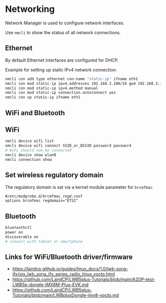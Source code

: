 # Networking

Network Manager is used to configure network interfaces.

Use `nmcli` to show the status of all network connections.

## Ethernet

By default Ethernet interfaces are configured for DHCP.

Example for setting up static IPv4 network connection:

```sh
nmcli con add type ethernet con-name "static-ip" ifname eth1
nmcli con mod static-ip ipv4.addresses 192.168.3.100/24 gw4 192.168.3.1
nmcli con mod static-ip ipv4.method manual
nmcli con mod static-ip connection.autoconnect yes
nmcli con up static-ip ifname eth1
```

## WiFi and Bluetooth

## WiFi

```sh
nmcli device wifi list
nmcli device wifi connect SSID_or_BSSID password password
# WiFi should now be connected
nmcli device show wlan0
nmcli connection show
```

## Set wireless regulatory domain

The regulatory domain is set via a kernel module parameter for `brcmfmac`.

```txt
#/etc/modprobe.d/brcmfmac_regd.conf
options brcmfmac regdomain="ETSI"
```

## Bluetooth

```sh
bluetoothctl
power on
discoverable on
# connect with tablet or smartphone
```

## Links for WiFi/Bluetooth driver/firmware

- <https://lairdcp.github.io/guides/linux_docs/1.0/lwb-sona-ifx/sig_lwb_sona_ifx_series_radio_linux_yocto.html>
- <https://github.com/LairdCP/LWB5plus-Tutorials/blob/main/A2DP-test-LWB5p-dongle-iMX8M-Plus-EVK.md>
- <https://github.com/LairdCP/LWB5plus-Tutorials/blob/main/LWBplusDongle-imx8-yocto.md>
